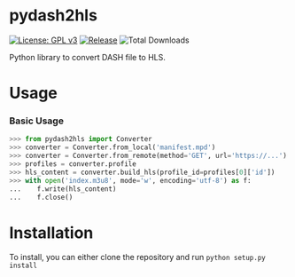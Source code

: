 # pydash2hls
[![License: GPL v3](https://img.shields.io/badge/License-GPL%20v3-blue.svg)](https://www.gnu.org/licenses/gpl-3.0)
[![Release](https://img.shields.io/github/release-date/hyugogirubato/pydash2hls?style=plastic)](https://github.com/hyugogirubato/pydash2hls/releases)
![Total Downloads](https://img.shields.io/github/downloads/hyugogirubato/pydash2hls/total.svg?style=plastic)

Python library to convert DASH file to HLS.

# Usage

### Basic Usage

```python
>>> from pydash2hls import Converter
>>> converter = Converter.from_local('manifest.mpd')
>>> converter = Converter.from_remote(method='GET', url='https://...') # Recommended option
>>> profiles = converter.profile
>>> hls_content = converter.build_hls(profile_id=profiles[0]['id'])
>>> with open('index.m3u8', mode='w', encoding='utf-8') as f:
...    f.write(hls_content)
...    f.close()
```

# Installation

To install, you can either clone the repository and run `python setup.py install`
